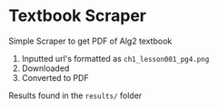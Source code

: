 # Textbook Scraper
Simple Scraper to get PDF of Alg2 textbook

1. Inputted url's formatted as `ch1_lesson001_pg4.png`
2. Downloaded 
3. Converted to PDF

Results found in the `results/` folder
